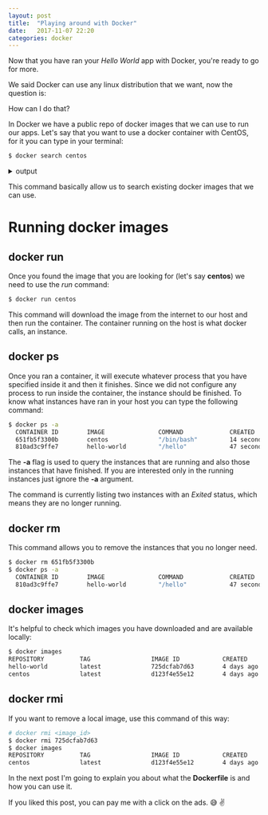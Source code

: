 ```yaml
---
layout: post
title:  "Playing around with Docker"
date:   2017-11-07 22:20
categories: docker
---
```


Now that you have ran your *Hello World* app with Docker, you're ready to go for more.

We said Docker can use any linux distribution that we want, now the question is:

How can I do that?

In Docker we have a public repo of docker images that we can use to run our apps.
Let's say that you want to use a docker container with CentOS, for it you can type in your terminal:
  
```sh
$ docker search centos
```  
  
<details>
  <summary>output</summary>
    <p>
    
        ```sh
        NAME                               DESCRIPTION                                     STARS               OFFICIAL            AUTOMATED
        centos                             The official build of CentOS.                   3789                [OK]                
        ansible/centos7-ansible            Ansible on Centos7                              103                                     [OK]
        jdeathe/centos-ssh                 CentOS-6 6.9 x86_64 / CentOS-7 7.4.1708 x8...   89                                      [OK]
        ...
        ```
    </p>
</details>



This command basically allow us to search existing docker images that we can use.

# Running docker images

## docker run
Once you found the image that you are looking for (let's say **centos**) we need to use the *run* command:

```sh
$ docker run centos
```

This command will download the image from the internet to our host and then run the container.
The container running on the host is what docker calls, an instance.

## docker ps
Once you ran a container, it will execute whatever process that you have specified inside it and then it finishes.
Since we did not configure any process to run inside the container, the instance should be finished. 
To know what instances have ran in your host you can type the following command:
```sh
$ docker ps -a
  CONTAINER ID        IMAGE               COMMAND             CREATED             STATUS                      PORTS               NAMES
  651fb5f3300b        centos              "/bin/bash"         14 seconds ago      Exited (0) 12 seconds ago                       musing_hoover
  810ad3c9ffe7        hello-world         "/hello"            47 seconds ago      Exited (0) 46 seconds ago                       objective_hawking
```

The **-a** flag is used to query the instances that are running and also those instances that have finished.
If you are interested only in the running instances just ignore the **-a** argument.

The command is currently listing two instances with an *Exited* status, which means they are no longer running.

## docker rm
This command allows you to remove the instances that you no longer need. 
```sh
$ docker rm 651fb5f3300b
$ docker ps -a
  CONTAINER ID        IMAGE               COMMAND             CREATED             STATUS                      PORTS               NAMES  
  810ad3c9ffe7        hello-world         "/hello"            47 seconds ago      Exited (0) 46 seconds ago                       objective_hawking
```

## docker images
It's helpful to check which images you have downloaded and are available locally:
```sh
$ docker images
REPOSITORY          TAG                 IMAGE ID            CREATED             SIZE
hello-world         latest              725dcfab7d63        4 days ago          1.84kB
centos              latest              d123f4e55e12        4 days ago          197MB
```

## docker rmi
If you want to remove a local image, use this command of this way:
```sh
# docker rmi <image_id>
$ docker rmi 725dcfab7d63
$ docker images
REPOSITORY          TAG                 IMAGE ID            CREATED             SIZE
centos              latest              d123f4e55e12        4 days ago          197MB
```

In the next post I'm going to explain you about what the **Dockerfile** is and how you can use it. 

If you liked this post, you can pay me with a click on the ads. :sweat_smile: :v:

<script async src="//pagead2.googlesyndication.com/pagead/js/adsbygoogle.js"></script>
<!-- inferior -->
<ins class="adsbygoogle"
     style="display:inline-block;width:728px;height:90px"
     data-ad-client="ca-pub-5428825449848403"
     data-ad-slot="1328012179"></ins>
<script>
(adsbygoogle = window.adsbygoogle || []).push({});
</script>